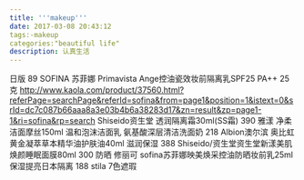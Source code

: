 ```yaml
---
title: '''makeup'''
date: 2017-03-08 20:43:12
tags:-makeup		
categories:"beautiful life"
description: 认真生活
---
```


日版 89
SOFINA 苏菲娜 Primavista Ange控油瓷效妆前隔离乳SPF25 PA++ 25克 
http://www.kaola.com/product/37560.html?referPage=searchPage&referId=sofina&from=page1&position=1&istext=0&srId=dc7c087b66aaa8a3e03b4b6a38283d17&zn=result&zp=page1-1&ri=sofina&rp=search
Shiseido资生堂 透润隔离霜30ml(SS霜)  390
雅漾 净柔洁面摩丝150ml 温和泡沫洁面乳 氨基酸深层清洁洗面奶 218
	Albion澳尔滨 奥比虹 黄金凝萃草本精华油护肤油40ml 滋润保湿 388
	Shiseido/资生堂资生堂新漾美肌焕颜睡眠面膜80ml 300
防晒 修丽可
sofina苏菲娜映美焕采控油防晒妆前乳25ml保湿提亮日本隔离 188
stila 7色遮瑕